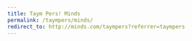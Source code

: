```yaml
---
title: Taym Pers! Minds
permalink: /taympers/minds/
redirect_to: http://minds.com/taympers?referrer=taympers
---
```

